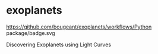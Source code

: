 # exoplanets

https://github.com/bougeant/exoplanets/workflows/Python package/badge.svg

Discovering Exoplanets using Light Curves
